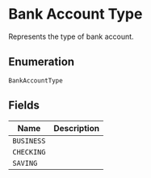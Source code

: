 # Bank Account Type

Represents the type of bank account.

## Enumeration

`BankAccountType`

## Fields

| Name | Description |
|  --- | --- |
| `BUSINESS` |  |
| `CHECKING` |  |
| `SAVING` |  |
